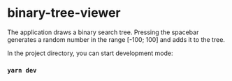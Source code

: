# binary-tree-viewer
The application draws a binary search tree. Pressing the spacebar generates a random number in the range [-100; 100] and adds it to the tree.

In the project directory, you can start development mode:

### `yarn dev`
